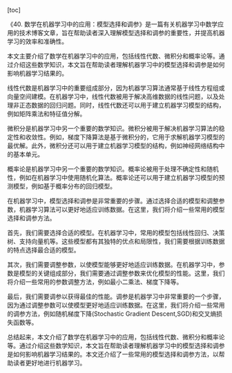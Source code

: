 
[toc]                    
                
                
《40. 数学在机器学习中的应用：模型选择和调参》是一篇有关机器学习中数学应用的技术博客文章，旨在帮助读者深入理解模型选择和调参的重要性，并提高机器学习的效率和准确性。

本文主要介绍了数学在机器学习中的应用，包括线性代数、微积分和概率论等。通过介绍这些数学知识，本文旨在帮助读者理解机器学习中的模型选择和调参是如何影响机器学习结果的。

线性代数是机器学习中的重要组成部分，因为机器学习算法通常基于线性方程组或向量空间建模。在机器学习中，线性代数被用于解决高维数据的线性问题，以及处理非正态数据的回归问题。同时，线性代数还可以用于建立机器学习模型的结构，例如矩阵乘法和特征值分解。

微积分是机器学习中另一个重要的数学知识。微积分被用于解决机器学习算法的稳定性和收敛性。例如，梯度下降算法是基于微积分的，它用于求解机器学习模型的最优解。此外，微积分还可以用于建立机器学习模型的结构，例如神经网络结构中的基本单元。

概率论是机器学习中另一个重要的数学知识。概率论被用于处理不确定性和随机性，例如在机器学习中使用随机化算法。概率论还可以用于建立机器学习模型的预测模型，例如基于概率分布的回归模型。

在机器学习中，模型选择和调参是非常重要的步骤。通过选择合适的模型和调整参数，机器学习算法可以更好地适应训练数据。在这里，我们将介绍一些常用的模型选择和调参方法。

首先，我们需要选择合适的模型。在机器学习中，常用的模型包括线性回归、决策树、支持向量机等。这些模型都有其独特的优点和局限性，我们需要根据训练数据的特点选择最合适的模型。

其次，我们需要调整参数，以使模型能够更好地适应训练数据。在机器学习中，参数是模型的关键组成部分，我们需要通过调整参数来优化模型的性能。这里，我们将介绍一些常用的参数调整方法，例如最小二乘法、梯度下降等。

最后，我们需要调参以获得最佳的性能。调参是机器学习中非常重要的一个步骤，因为通过调整参数可以使模型更好地适应训练数据。在这里，我们将介绍一些常用的调参方法，例如随机梯度下降(Stochastic Gradient Descent,SGD)和交叉熵损失函数等。

总结起来，本文介绍了数学在机器学习中的应用，包括线性代数、微积分和概率论等。通过介绍这些数学知识，本文旨在帮助读者理解机器学习中的模型选择和调参是如何影响机器学习结果的。本文还介绍了一些常用的模型选择和调参方法，以帮助读者更好地进行机器学习。


